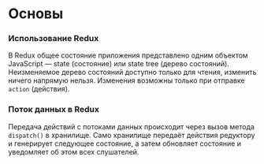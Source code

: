 # Основы

### Использование Redux

В Redux общее состояние приложения представлено одним объектом JavaScript — state \(состояние\) или state tree \(дерево состояний\). Неизменяемое дерево состояний доступно только для чтения, изменить ничего напрямую нельзя. Изменения возможны только при отправке `action` \(действия\).

### Поток данных в Redux

Передача действий с потоками данных происходит через вызов метода `dispatch()` в хранилище. Само хранилище передаёт действия редуктору и генерирует следующее состояние, а затем обновляет состояние и уведомляет об этом всех слушателей.

